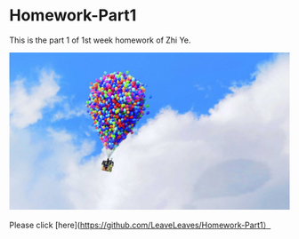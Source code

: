 # Homework-Part1

This is the part 1 of 1st week homework of Zhi Ye.

![](https://github.com/LeaveLeaves/Homework-Part1/raw/master/9.jpg)

Please click [here](https://github.com/LeaveLeaves/Homework-Part1）

